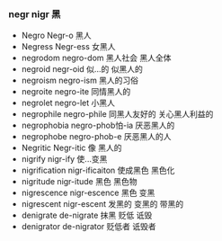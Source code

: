 ### negr nigr 黑

- Negro Negr-o 黑人
- Negress Negr-ess 女黑人
- negrodom negro-dom 黑人社会 黑人全体
- negroid negr-oid 似...的  似黑人的
- negroism negro-ism 黑人的习俗
- negroite negro-ite 同情黑人的
- negrolet negro-let 小黑人
- negrophile negro-phile 同黑人友好的 关心黑人利益的
- negrophobia negro-phob怕-ia 厌恶黑人的
- negrophobe negro-phob-e 厌恶黑人的人
- Negritic Negr-itic 像 黑人的
- nigrify nigr-ify 使...变黑
- nigrification nigr-ificaiton  使成黑色 黑色化
- nigritude nigr-itude 黑色 黑色物
- nigrescence nigr-escence 黑色 变黑
- nigrescent nigr-escent 发黑的  变黑的  带黑的
- denigrate de-nigrate  抹黑 贬低 诋毁
- denigrator de-nigrator 贬低者  诋毁者  